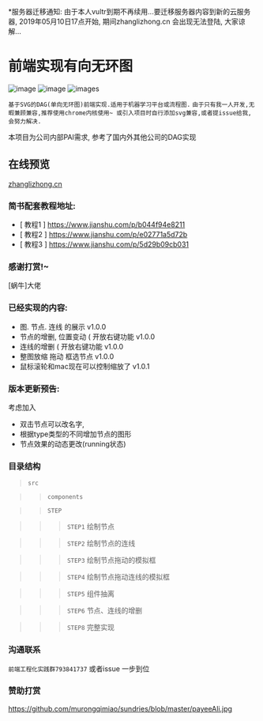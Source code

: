 *服务器迁移通知:  由于本人vultr到期不再续用...要迁移服务器内容到新的云服务器, 2019年05月10日17点开始, 期间zhanglizhong.cn 会出现无法登陆, 大家谅解...

前端实现有向无环图
===========
![image](https://img.shields.io/github/languages/count/murongqimiao/DAGBoard.svg)
![image](https://img.shields.io/github/languages/top/murongqimiao/DAGBoard.svg)
![images](https://img.shields.io/badge/chrome-72.0.3626.121正式版+-red.svg)



`基于SVG的DAG(单向无环图)前端实现.适用于机器学习平台或流程图.`
`由于只有我一人开发,无暇兼顾兼容,推荐使用chrome内核使用~ 或引入项目时自行添加svg兼容,或者提issue给我,会努力解决.`

本项目为公司内部PAI需求,
参考了国内外其他公司的DAG实现


## 在线预览
[zhanglizhong.cn](zhanglizhong.cn)



###  简书配套教程地址:

* [ 教程1 ]  https://www.jianshu.com/p/b044f94e8211
* [ 教程2 ]  https://www.jianshu.com/p/e02771a5d72b
* [ 教程3 ]  https://www.jianshu.com/p/5d29b09cb031



### 感谢打赏!~
[蜗牛]大佬


### 已经实现的内容:
* 图. 节点. 连线 的展示 v1.0.0
* 节点的增删, 位置变动 ( 开放右键功能 v1.0.0
* 连线的增删 ( 开放右键功能 v1.0.0
* 整图放缩 拖动 框选节点 v1.0.0
* 鼠标滚轮和mac现在可以控制缩放了  v1.0.1



### 版本更新预告:
考虑加入
* 双击节点可以改名字,
* 根据type类型的不同增加节点的图形
* 节点效果的动态更改(running状态)



### 目录结构


>`src`

>>`components`

>>`STEP`

>>>`STEP1`  绘制节点

>>>`STEP2` 绘制节点的连线

>>>`STEP3`  绘制节点拖动的模拟框

>>>`STEP4`  绘制节点拖动连线的模拟框

>>>`STEP5`  组件抽离

>>>`STEP6`  节点、连线的增删

>>>`STEP8`  完整实现


### 沟通联系
`前端工程化实践群793841737`
或者issue 一步到位

### 赞助打赏
https://github.com/murongqimiao/sundries/blob/master/payeeAli.jpg
